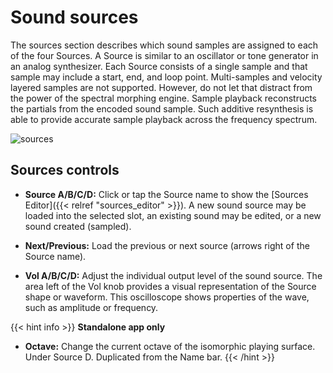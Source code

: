# Sound sources

The sources section describes which sound samples are assigned to each of the four Sources. A Source is similar to an oscillator or tone generator in an analog synthesizer. Each Source consists of a single sample and that sample may include a start, end, and loop point. Multi-samples and velocity layered samples are not supported. However, do not let that distract from the power of the spectral morphing engine. Sample playback reconstructs the partials from the encoded sound sample. Such additive resynthesis is able to provide accurate sample playback across the frequency spectrum. 

![sources](/images/sources.png)

## Sources controls

* **Source A/B/C/D:** Click or tap the Source name to show the [Sources Editor]({{< relref "sources_editor" >}}). A new sound source may be loaded into the selected slot, an existing sound may be edited, or a new sound created (sampled).

* **Next/Previous:** Load the previous or next source (arrows right of the Source name).

* **Vol A/B/C/D:** Adjust the individual output level of the sound source.
  The area left of the Vol knob provides a visual representation of the Source shape or waveform. This oscilloscope shows properties of the wave, such as amplitude or frequency.

{{< hint info >}}
**Standalone app only**  
* **Octave:** Change the current octave of the isomorphic playing surface. Under Source D. Duplicated from the Name bar.
{{< /hint >}}
